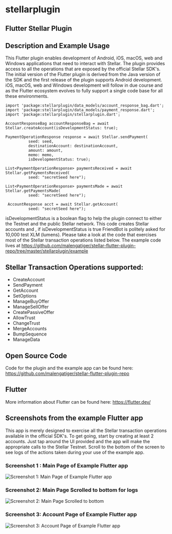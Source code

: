 # stellarplugin

## Flutter Stellar Plugin

## Description and Example Usage

This Flutter plugin enables development of Android, iOS, macOS, web and Windows applications that need to interact with 
Stellar. The plugin provides access to all the operations that are exposed by the official Stellar SDK's. 
The initial version of the Flutter plugin is derived from the Java version of the SDK and the first release of the plugin supports Android development. 
iOS, macOS, web and Windows development will follow in due course and as the Flutter ecosystem evolves to fully support a single code base for all these environments. 

~~~~
import 'package:stellarplugin/data_models/account_response_bag.dart';
import 'package:stellarplugin/data_models/payment_response.dart';
import 'package:stellarplugin/stellarplugin.dart';

AccountResponseBag accountResponseBag = await Stellar.createAccount(isDevelopmentStatus: true);

PaymentOperationResponse response = await Stellar.sendPayment(
          seed: seed,
          destinationAccount: destinationAccount,
          amount: amount,
          memo: memo,
          isDevelopmentStatus: true);

List<PaymentOperationResponse> paymentsReceived = await Stellar.getPaymentsReceived(
          seed: "secretSeed here");

List<PaymentOperationResponse> paymentsMade = await Stellar.getPaymentsMade(
          seed: "secretSeed here");

 AccountResponse acct = await Stellar.getAccount(
          seed: "secretSeed here");
~~~~
isDevelopmentStatus is a boolean flag to help the plugin connect to either the Testnet and the public Stellar network. This code creates Stellar accounts and , 
if isDevelopmentStatus is true FriendBot is politely asked for 10,000 test XLM (lumens). Please take a look at the code that exercises most of the Stellar transaction operations listed below. The example code lives at https://github.com/malengatiger/stellar-flutter-plugin-repo/tree/master/stellarplugin/example 

## Stellar Transaction Operations supported:

- CreateAccount 
- SendPayment 
- GetAccount
- SetOptions
- ManageBuyOffer
- ManageSellOffer
- CreatePassiveOffer
- AllowTrust
- ChangeTrust
- MergeAccounts
- BumpSequence
- ManageData

## Open Source Code
Code for the plugin and the example app can be found here: https://github.com/malengatiger/stellar-flutter-plugin-repo

## Flutter
More information about Flutter can be found here: https://flutter.dev/ 

## Screenshots from the example Flutter app
This app is merely designed to exercise all the Stellar transaction operations available in the official SDK's. To get going, start by creating at least 2 accounts. Just tap around the UI provided and the app will make the appropriate calls to the Stellar Testnet. Scroll to the bottom of the screen to see logs of the actions taken during your use of the example app.

### Screenshot 1 : Main Page of Example Flutter app
![Screenshot 1: Main Page of Example Flutter app](https://firebasestorage.googleapis.com/v0/b/dancer26983.appspot.com/o/screenshots%2Fdevice-2020-03-06-130303.png?alt=media&token=99b7b09e-7e1f-4c95-a360-40ff3ed45d96 "Main Page of Example Flutter app")

### Screenshot 2: Main Page Scrolled to bottom for logs
![Screenshot 2: Main Page Scrolled to bottom](https://firebasestorage.googleapis.com/v0/b/dancer26983.appspot.com/o/screenshots%2Fdevice-2020-03-06-130425.png?alt=media&token=6a9e8c17-e3e3-4cff-a558-3884cfb33065 "Main Page Scrolled to bottom")

### Screenshot 3: Account Page of Example Flutter app
![Screenshot 3: Account Page of Example Flutter app](https://firebasestorage.googleapis.com/v0/b/dancer26983.appspot.com/o/screenshots%2Fdevice-2020-03-06-131125.png?alt=media&token=5350300a-ce15-4d57-a645-3a4d5d9aeaed "Account Page of Example Flutter app")



